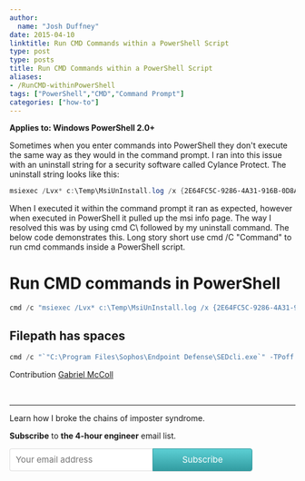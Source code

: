 ```yaml
---
author:
  name: "Josh Duffney"
date: 2015-04-10
linktitle: Run CMD Commands within a PowerShell Script
type: post
type: posts
title: Run CMD Commands within a PowerShell Script
aliases: 
- /RunCMD-withinPowerShell
tags: ["PowerShell","CMD","Command Prompt"]
categories: ["how-to"]
---
```


**Applies to: Windows PowerShell 2.0+**

Sometimes when you enter commands into PowerShell they don't execute the same way as they would in the command prompt. I ran into this issue with an uninstall string for a security software called Cylance Protect. The uninstall string looks like this:

```powershell
msiexec /Lvx* c:\Temp\MsiUnInstall.log /x {2E64FC5C-9286-4A31-916B-0D8AE4B22954} /qn
```

When I executed it within the command prompt it ran as expected, however when executed in PowerShell it pulled up the msi info page. The way I resolved this was by using cmd C\ followed by my uninstall command. The below code demonstrates this. Long story short use cmd /C "Command" to run cmd commands inside a PowerShell script.

# Run CMD commands in PowerShell

```powershell
cmd /c "msiexec /Lvx* c:\Temp\MsiUnInstall.log /x {2E64FC5C-9286-4A31-916B-0D8AE4B22954} /qn"
```

## Filepath has spaces

```powershell
cmd /c "`"C:\Program Files\Sophos\Endpoint Defense\SEDcli.exe`" -TPoff $tamperpassword"
```

Contribution [Gabriel McColl](https://twitter.com/gabrielmccoll)

<br>

---

Learn how I broke the chains of imposter syndrome.

**Subscribe** to **the 4-hour engineer** email list.

<style> .gumroad-follow-form-embed { zoom: 1; } .gumroad-follow-form-embed:before, .gumroad-follow-form-embed:after { display: table; line-height: 0; content: ""; } .gumroad-follow-form-embed:after { clear: both; } .gumroad-follow-form-embed * { margin: 0; border: 0; padding: 0; outline: 0; box-sizing: border-box !important; float: left !important; } .gumroad-follow-form-embed input { border-radius: 4px; border-top-right-radius: 0; border-bottom-right-radius: 0; font-family: -apple-system, ".SFNSDisplay-Regular", "Helvetica Neue", Helvetica, Arial, sans-serif; font-size: 15px; line-height: 20px; background: #fff; border: 1px solid #ddd; border-right: 0; color: #aaa; padding: 10px; box-shadow: inset 0 1px 0 rgba(0, 0, 0, 0.02); background-position: top right; background-repeat: no-repeat; text-rendering: optimizeLegibility; font-smoothing: antialiased; -webkit-appearance: none; -moz-appearance: caret; width: 50% !important; height: 40px !important; } .gumroad-follow-form-embed button { border-radius: 4px; border-top-left-radius: 0; border-bottom-left-radius: 0; box-shadow: 0 1px 1px rgba(0, 0, 0, 0.12); -webkit-transition: all .05s ease-in-out; transition: all .05s ease-in-out; display: inline-block; padding: 11px 15px 12px; cursor: pointer; color: #fff; font-size: 15px; line-height: 100%; font-family: -apple-system, ".SFNSDisplay-Regular", "Helvetica Neue", Helvetica, Arial, sans-serif; background: #36a9ae; border: 1px solid #31989d; filter: "progid:DXImageTransform.Microsoft.gradient(startColorstr=#5ccfd4, endColorstr=#329ca1, GradientType=0)"; background: -webkit-linear-gradient(#5ccfd4, #329ca1); background: linear-gradient(to bottom, #5ccfd4, #329ca1); height: 40px !important; width: 35% !important; } </style> <form action="https://gumroad.com/follow_from_embed_form" class="form gumroad-follow-form-embed" method="post"> <input name="seller_id" type="hidden" value="7807279384399"> <input name="email" placeholder="Your email address" type="email"> <button data-custom-highlight-color="" type="submit">Subscribe</button> </form>
<br>